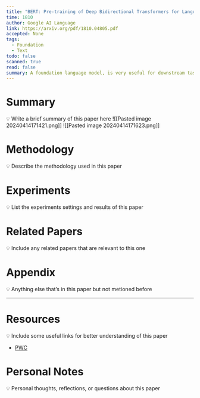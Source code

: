```yaml
---
title: "BERT: Pre-training of Deep Bidirectional Transformers for Language Understanding"
time: 1810
author: Google AI Language
link: https://arxiv.org/pdf/1810.04805.pdf
accepted: None
tags:
  - Foundation
  - Text
todo: false
scanned: true
read: false
summary: A foundation language model, is very useful for downstream tasks
---
```

# Summary
💡 Write a brief summary of this paper here
![[Pasted image 20240414171421.png]]
![[Pasted image 20240414171623.png]]
# Methodology
💡 Describe the methodology used in this paper

# Experiments
💡 List the experiments settings and results of this paper

# Related Papers
💡 Include any related papers that are relevant to this one

# Appendix
💡 Anything else that’s in this paper but not metioned before

---
# Resources
💡 Include some useful links for better understanding of this paper
- [PWC](https://paperswithcode.com/method/bert)

# Personal Notes
💡 Personal thoughts, reflections, or questions about this paper